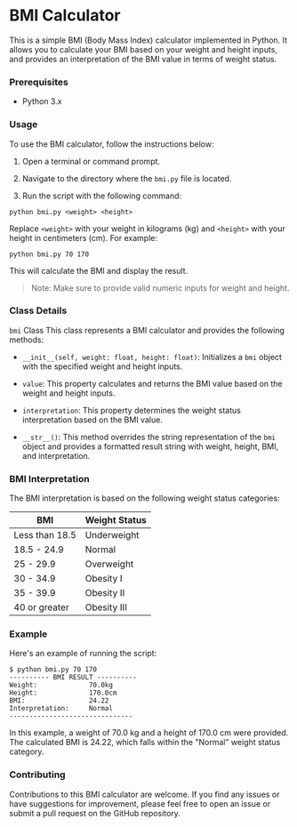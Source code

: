 # BMI Calculator
This is a simple BMI (Body Mass Index) calculator implemented in Python. It allows you to calculate your BMI based on your weight and height inputs, and provides an interpretation of the BMI value in terms of weight status.

### Prerequisites
- Python 3.x

### Usage
To use the BMI calculator, follow the instructions below:

1. Open a terminal or command prompt.

2. Navigate to the directory where the `bmi.py` file is located.

3. Run the script with the following command:

```shell
python bmi.py <weight> <height>
```
Replace `<weight>` with your weight in kilograms (kg) and `<height>` with your height in centimeters (cm). For example:

```shell
python bmi.py 70 170
```
This will calculate the BMI and display the result.

> Note: Make sure to provide valid numeric inputs for weight and height.

### Class Details
`bmi` Class
This class represents a BMI calculator and provides the following methods:

- `__init__(self, weight: float, height: float)`: Initializes a `bmi` object with the specified weight and height inputs.

- `value`: This property calculates and returns the BMI value based on the weight and height inputs.

- `interpretation`: This property determines the weight status interpretation based on the BMI value.

- `__str__()`: This method overrides the string representation of the `bmi` object and provides a formatted result string with weight, height, BMI, and interpretation.

### BMI Interpretation
The BMI interpretation is based on the following weight status categories:

BMI	| Weight Status
--- | ---
Less than 18.5 | Underweight
18.5 - 24.9 | Normal
25 - 29.9 | Overweight
30 - 34.9 | Obesity I
35 - 39.9 | Obesity II
40 or greater | Obesity III

### Example
Here's an example of running the script:

```shell
$ python bmi.py 70 170
---------- BMI RESULT ----------
Weight:             70.0kg
Height:             170.0cm
BMI:                24.22
Interpretation:     Normal
-------------------------------
```
In this example, a weight of 70.0 kg and a height of 170.0 cm were provided. The calculated BMI is 24.22, which falls within the "Normal" weight status category.

### Contributing
Contributions to this BMI calculator are welcome. If you find any issues or have suggestions for improvement, please feel free to open an issue or submit a pull request on the GitHub repository.
